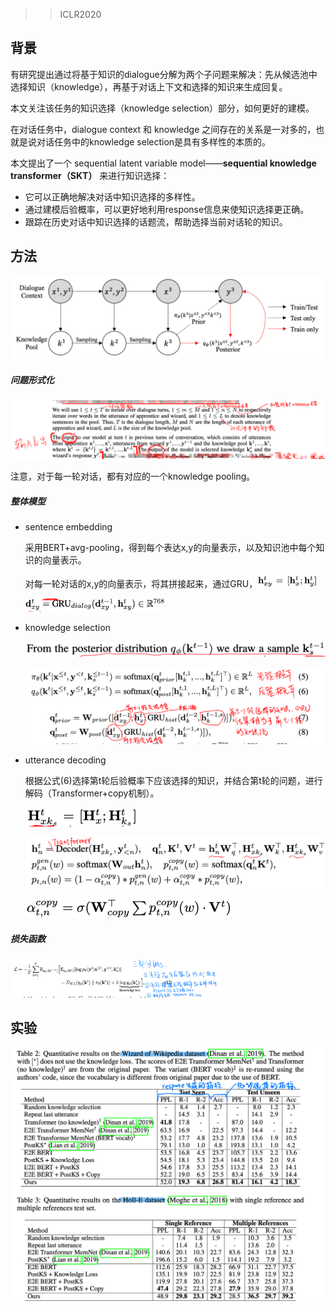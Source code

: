 > > ICLR2020

## 背景

有研究提出通过将基于知识的dialogue分解为两个子问题来解决：先从候选池中选择知识（knowledge），再基于对话上下文和选择的知识来生成回复。

本文关注该任务的知识选择（knowledge selection）部分，如何更好的建模。

在对话任务中，dialogue context 和 knowledge 之间存在的关系是一对多的，也就是说对话任务中的knowledge selection是具有多样性的本质的。

本文提出了一个 sequential latent variable model——**sequential knowledge transformer（SKT）** 来进行知识选择：

- 它可以正确地解决对话中知识选择的多样性。
- 通过建模后验概率，可以更好地利用response信息来使知识选择更正确。
- 跟踪在历史对话中知识选择的话题流，帮助选择当前对话轮的知识。



## 方法

![image-20200219181646085](../../images/image-20200219181646085.png)

##### 问题形式化

![image-20200219181545245](../../images/image-20200219181545245.png)

注意，对于每一轮对话，都有对应的一个knowledge pooling。

##### 整体模型

- sentence embedding

  采用BERT+avg-pooling，得到每个表达x,y的向量表示，以及知识池中每个知识的向量表示。

  对每一轮对话的x,y的向量表示，将其拼接起来，通过GRU，<img src="../../images/image-20200219181921522.png" alt="image-20200219181921522" style="zoom:33%;" />

  <img src="../../images/image-20200219181954808.png" alt="image-20200219181954808" style="zoom:33%;" />

- knowledge selection

  <img src="../../images/image-20200219182233329.png" alt="image-20200219182233329" style="zoom:50%;" />

  ![image-20200219182047979](../../images/image-20200219182047979.png)

- utterance decoding

  根据公式(6)选择第t轮后验概率下应该选择的知识，并结合第t轮的问题，进行解码（Transformer+copy机制）。

  <img src="../../images/image-20200219182428681.png" alt="image-20200219182428681" style="zoom:50%;" />

  ![image-20200219182412020](../../images/image-20200219182412020.png)

  <img src="../../images/image-20200219182753001.png" alt="image-20200219182753001" style="zoom:50%;" />

##### 损失函数

<img src="../../images/image-20200219182850404.png" alt="image-20200219182850404" style="zoom:33%;" />



## 实验

![image-20200219182930114](../../images/image-20200219182930114.png)











